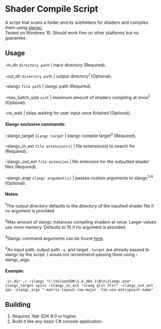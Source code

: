 # Shader Compile Script
A script that scans a folder and its subfolders for shaders and compiles them using [slangc](https://github.com/shader-slang/slang).
<br>
Tested on Windows 10. Should work fine on other platforms but no guarantee.
<br>

## Usage
-in_dir `directory path` | input directory (Required).
<br>
<br>
-out_dir `directory path` | output directory<sup>1</sup> (Optional).
<br>
<br>
-slangc `file path` | slangc path (Required).
<br>
<br>
-max_batch_size `uint` | maximum amount of shaders compiling at once<sup>2</sup> (Optional).
<br>
<br>
-no_wait | skips waiting for user input once finished (Optional).
#### Slangc exclusive commands:
-slangc_target `slangc target` | slangc compile target<sup>3</sup> (Required).
<br>
<br>
-slangc_in_ext `file extension(s)` | file extension(s) to search for (Required).
<br>
<br>
-slangc_out_ext `file extension` | file extension for the outputted shader files (Required).
<br>
<br>
-slangc_args `slangc argument(s)` | passes custom arguments to slangc<sup>3,4</sup> (Optional).
<br>
#### Notes:
<sup>1</sup>The output directory defaults to the directory of the inputted shader file if no argument is provided.
<br>
<br>
<sup>2</sup>Max amount of slangc instances compiling shaders at once.
Larger values use more memory.
Defaults to 10 if no argument is provided.
<br>
<br>
<sup>3</sup>Slangc command arguments can be found [here](https://github.com/shader-slang/slang/blob/master/docs/command-line-slangc-reference.md).
<br>
<br>
<sup>4</sup>An input path, output path `-o`, and target `-target` are already passed to slangc by the script. I would not recommend passing them using -slangc_args.
<br>
#### Example:
`-in_dir ./ -slangc "C:\VulkanSDK\1.4.304.1\Bin\slangc.exe" -slangc_target spirv -slangc_in_ext "slang glsl hlsl" -slangc_out_ext spv -slangc_args "-matrix-layout-row-major -fvk-use-entrypoint-name"`
<br>

## Building
1. Requires .Net SDK 8.0 or higher.
2. Build it like any basic C# console application.
